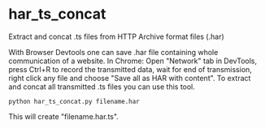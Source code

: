 # har_ts_concat
Extract and concat .ts files from HTTP Archive format files (.har)

With Browser Devtools one can save .har file containing whole communication of a website.
In Chrome: Open "Network" tab in DevTools, press Ctrl+R to record the transmitted data, wait for end of transmission, right click any file and choose "Save all as HAR with content".
To extract and concat all transmitted .ts files you can use this tool.

```shell
python har_ts_concat.py filename.har
```

This will create "filename.har.ts".
